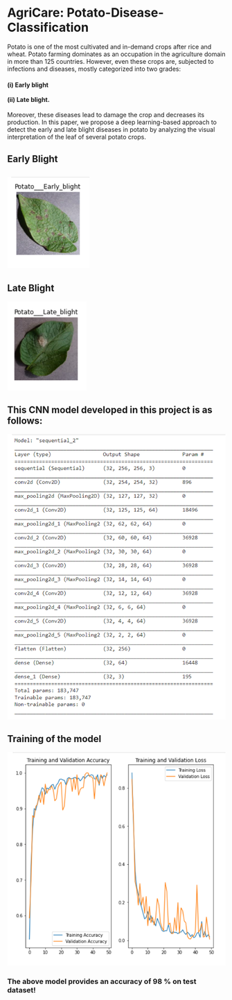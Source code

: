# AgriCare: Potato-Disease-Classification

Potato is one of the most cultivated and in-demand crops after rice and wheat. Potato farming dominates as an occupation in the agriculture domain in more than 125 countries. However, even these crops are, subjected to infections and diseases, mostly categorized into two grades: 
<h4>(i) Early blight <br> <br>(ii) Late blight.</h4>Moreover, these diseases lead to damage the crop and decreases its production. In this paper, we propose a deep learning-based approach to detect the early and late blight diseases in potato by analyzing the visual interpretation of the leaf of several potato crops.<br>
<h2>Early Blight</b><h2>
<img src="Files/Early Blight.PNG" width:500px align:center margin:-10px><br>
<h2>Late Blight</h2>
<img src="Files/Late blight.PNG" width:500px margin:-10px>
<h2>This CNN model developed in this project is as follows:</h2>
<img src="Files/Model Summary.PNG" width:400px margin:-10px>
<h2>Training of the model</h2>
<img src="Files/Training.PNG" width:400px margin:-10px>
<h3>The above model provides an accuracy of 98 % on test dataset!</h3>

